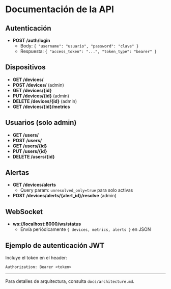 # Documentación de la API

## Autenticación

- **POST /auth/login**
  - Body: `{ "username": "usuario", "password": "clave" }`
  - Respuesta: `{ "access_token": "...", "token_type": "bearer" }`

## Dispositivos

- **GET /devices/**
- **POST /devices/** (admin)
- **GET /devices/{id}**
- **PUT /devices/{id}** (admin)
- **DELETE /devices/{id}** (admin)
- **GET /devices/{id}/metrics**

## Usuarios (solo admin)

- **GET /users/**
- **POST /users/**
- **GET /users/{id}**
- **PUT /users/{id}**
- **DELETE /users/{id}**

## Alertas

- **GET /devices/alerts**
  - Query param: `unresolved_only=true` para solo activas
- **POST /devices/alerts/{alert_id}/resolve** (admin)

## WebSocket

- **ws://localhost:8000/ws/status**
  - Envía periódicamente `{ devices, metrics, alerts }` en JSON

## Ejemplo de autenticación JWT

Incluye el token en el header:
```
Authorization: Bearer <token>
```

---

Para detalles de arquitectura, consulta `docs/architecture.md`.
